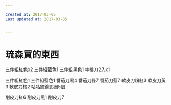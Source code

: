 ```yaml
---

Created at: 2017-03-05
Last updated at: 2017-03-05


---
```


# 琉森買的東西


三件組紅色x2
三件組藍色1
三件組黑色1
牛排刀2入x1

三件組紅色1
三件組藍色1
番茄刀黑4
番茄刀綠7
番茄刀藍7
軟皮刀粉紅3
軟皮刀黃3
軟皮刀橘2
咕咕鐘鑰匙圈5個

削皮刀紅6
削皮刀黑1
削皮刀7


